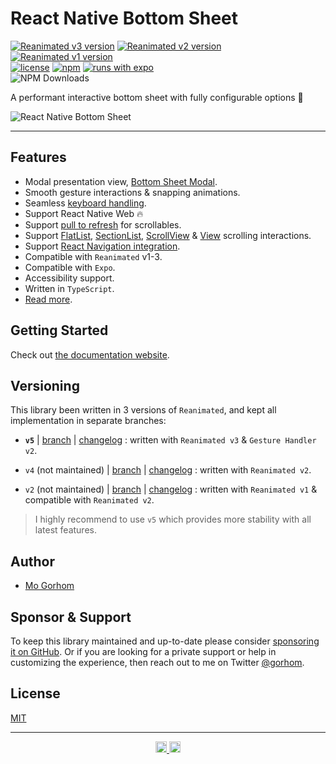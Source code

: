 # React Native Bottom Sheet

[![Reanimated v3 version](https://img.shields.io/github/package-json/v/gorhom/react-native-bottom-sheet/master?label=Reanimated%20v3&style=flat-square)](https://www.npmjs.com/package/@gorhom/bottom-sheet) [![Reanimated v2 version](https://img.shields.io/github/package-json/v/gorhom/react-native-bottom-sheet/v4?label=Reanimated%20v2&style=flat-square)](https://www.npmjs.com/package/@gorhom/bottom-sheet)  [![Reanimated v1 version](https://img.shields.io/github/package-json/v/gorhom/react-native-bottom-sheet/v2?label=Reanimated%20v1&style=flat-square)](https://www.npmjs.com/package/@gorhom/bottom-sheet)<br>
[![license](https://img.shields.io/npm/l/@gorhom/bottom-sheet?style=flat-square)](https://www.npmjs.com/package/@gorhom/bottom-sheet) [![npm](https://img.shields.io/badge/types-included-blue?style=flat-square)](https://www.npmjs.com/package/@gorhom/bottom-sheet) [![runs with expo](https://img.shields.io/badge/Runs%20with%20Expo-4630EB.svg?style=flat-square&logo=EXPO&labelColor=f3f3f3&logoColor=000)](https://expo.io/) <br> ![NPM Downloads](https://img.shields.io/npm/dw/%40gorhom%2Fbottom-sheet?style=flat-square)


A performant interactive bottom sheet with fully configurable options 🚀

![React Native Bottom Sheet](./preview.gif)

---

## Features

- Modal presentation view, [Bottom Sheet Modal](https://ui.gorhom.dev/components/bottom-sheet/modal).
- Smooth gesture interactions & snapping animations.
- Seamless [keyboard handling](https://ui.gorhom.dev/components/bottom-sheet/keyboard-handling).
- Support React Native Web 🔥
- Support [pull to refresh](https://ui.gorhom.dev/components/bottom-sheet/pull-to-refresh) for scrollables.
- Support [FlatList](https://ui.gorhom.dev/components/bottom-sheet/components/bottomsheetflatlist), [SectionList](https://ui.gorhom.dev/components/bottom-sheet/components/bottomsheetsectionlist), [ScrollView](https://ui.gorhom.dev/components/bottom-sheet/components/bottomsheetscrollview) & [View](https://ui.gorhom.dev/components/bottom-sheet/components/bottomsheetview) scrolling interactions.
- Support [React Navigation integration](https://ui.gorhom.dev/components/bottom-sheet/react-navigation-integration).
- Compatible with `Reanimated` v1-3.
- Compatible with `Expo`.
- Accessibility support.
- Written in `TypeScript`.
- [Read more](https://ui.gorhom.dev/components/bottom-sheet).

## Getting Started

Check out [the documentation website](https://gorhom.github.io/react-native-bottom-sheet).

## Versioning

This library been written in 3 versions of `Reanimated`, and kept all implementation in separate branches:

- **`v5`** | [branch](https://github.com/gorhom/react-native-bottom-sheet/tree/master) | [changelog](https://github.com/gorhom/react-native-bottom-sheet/blob/master/CHANGELOG.md) : written with `Reanimated v3` & `Gesture Handler v2`.

- `v4` (not maintained) | [branch](https://github.com/gorhom/react-native-bottom-sheet/tree/v4) | [changelog](https://github.com/gorhom/react-native-bottom-sheet/blob/v4/CHANGELOG.md) : written with `Reanimated v2`.

- `v2` (not maintained) | [branch](https://github.com/gorhom/react-native-bottom-sheet/tree/v2) | [changelog](https://github.com/gorhom/react-native-bottom-sheet/blob/v2/CHANGELOG.md) : written with `Reanimated v1` & compatible with `Reanimated v2`.

> I highly recommend to use `v5` which provides more stability with all latest features.

## Author

- [Mo Gorhom](https://gorhom.dev/)

## Sponsor & Support

To keep this library maintained and up-to-date please consider [sponsoring it on GitHub](https://github.com/sponsors/gorhom). Or if you are looking for a private support or help in customizing the experience, then reach out to me on Twitter [@gorhom](https://twitter.com/gorhom).

## License

[MIT](./LICENSE)

---

<p align="center">
  <a href="https://gorhom.dev/#gh-light-mode-only" target="_blank">
    <img height="18" alt="Mo Gorhom" src="./mogorhom-light.png">
  </a>
  <a href="https://gorhom.dev/#gh-dark-mode-only" target="_blank">
    <img height="18" alt="Mo Gorhom" src="./mogorhom-dark.png">
  </a>
</p>
